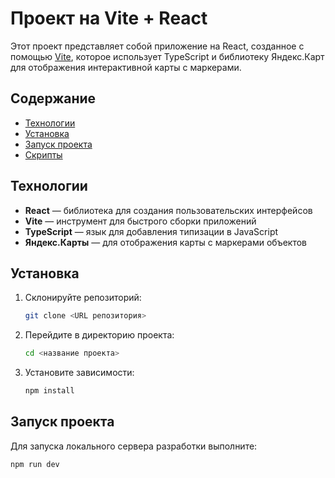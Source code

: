 # Проект на Vite + React

Этот проект представляет собой приложение на React, созданное с помощью [Vite](https://vitejs.dev/), которое использует TypeScript и библиотеку Яндекс.Карт для отображения интерактивной карты с маркерами.

## Содержание

- [Технологии](#технологии)
- [Установка](#установка)
- [Запуск проекта](#запуск-проекта)
- [Скрипты](#скрипты)

## Технологии

- **React** — библиотека для создания пользовательских интерфейсов
- **Vite** — инструмент для быстрого сборки приложений
- **TypeScript** — язык для добавления типизации в JavaScript
- **Яндекс.Карты** — для отображения карты с маркерами объектов

## Установка

1. Склонируйте репозиторий:

   ```bash
   git clone <URL репозитория>
   ```

2. Перейдите в директорию проекта:

   ```bash
   cd <название проекта>
   ```

3. Установите зависимости:

   ```bash
   npm install
   ```

## Запуск проекта

Для запуска локального сервера разработки выполните:

```bash
npm run dev
```
